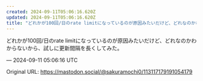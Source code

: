 ```yaml
---
created: 2024-09-11T05:06:16.620Z
updated: 2024-09-11T05:06:16.620Z
title: "どれかが100回/日のrate limitになっているのが原因みたいだけど、どれなのかわからないから、試しに更新間隔を長くしてみた。[...]"
---
```


<p>どれかが100回/日のrate limitになっているのが原因みたいだけど、どれなのかわからないから、試しに更新間隔を長くしてみた。</p>

&mdash; 2024-09-11 05:06:16 UTC

Original URL: https://mastodon.social/@sakuramochi0/113117179191054179
